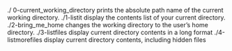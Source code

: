 ./ 0-current_working_directory prints the absolute path name of the current working directory.
./1-listit display the contents list of your current directory.
./2-bring_me_home changes the working directory to the user’s home directory.
./3-listfiles display current directory contents in a long format
./4-listmorefiles display current directory contents, including hidden files

